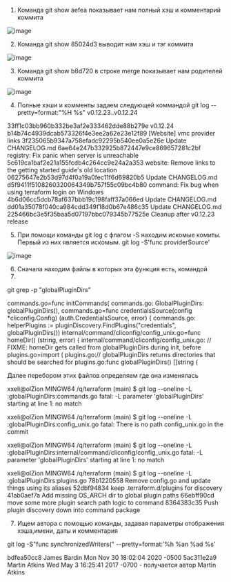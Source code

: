 1. Команда git show aefea показывает нам полный хэш и комментарий коммита

 ![image](https://user-images.githubusercontent.com/75835363/218839139-b1614f3f-35c4-426b-a355-48ca24e559c7.png)

2. Команда git show 85024d3 выводит нам хэш и тэг коммита


![image](https://user-images.githubusercontent.com/75835363/218839174-645ad4a0-6a38-435c-8c50-850c3d5f2f9d.png)

3. Команда git show b8d720 в строке merge показывает нам родителей коммита

 ![image](https://user-images.githubusercontent.com/75835363/218839184-6caae3d9-aa2f-431a-9506-391e57066a25.png)


4. Полные хэши и комменты задаем следующей коммандой
git log --pretty=format:"%H %s" v0.12.23..v0.12.24

33ff1c03bb960b332be3af2e333462dde88b279e v0.12.24
b14b74c4939dcab573326f4e3ee2a62e23e12f89 [Website] vmc provider links
3f235065b9347a758efadc92295b540ee0a5e26e Update CHANGELOG.md
6ae64e247b332925b872447e9ce869657281c2bf registry: Fix panic when server is unreachable
5c619ca1baf2e21a155fcdb4c264cc9e24a2a353 website: Remove links to the getting started guide's old location
06275647e2b53d97d4f0a19a0fec11f6d69820b5 Update CHANGELOG.md
d5f9411f5108260320064349b757f55c09bc4b80 command: Fix bug when using terraform login on Windows
4b6d06cc5dcb78af637bbb19c198faff37a066ed Update CHANGELOG.md
dd01a35078f040ca984cdd349f18d0b67e486c35 Update CHANGELOG.md
225466bc3e5f35baa5d07197bbc079345b77525e Cleanup after v0.12.23 release


5. При помощи команды git log с флагом -S находим искомые комиты. Первый из них является искомым.
git log -S'func providerSource'

 ![image](https://user-images.githubusercontent.com/75835363/218839242-2d986088-ca75-44b1-8ca5-338d737639ef.png)


6. Сначала находим файлы в которых эта функция есть, командой
7. 
git grep -p "globalPluginDirs"

commands.go=func initCommands(
commands.go:            GlobalPluginDirs: globalPluginDirs(),
commands.go=func credentialsSource(config *cliconfig.Config) (auth.CredentialsSource, error) {
commands.go:    helperPlugins := pluginDiscovery.FindPlugins("credentials", globalPluginDirs())
internal/command/cliconfig/config_unix.go=func homeDir() (string, error) {
internal/command/cliconfig/config_unix.go:              // FIXME: homeDir gets called from globalPluginDirs during init, before
plugins.go=import (
plugins.go:// globalPluginDirs returns directories that should be searched for
plugins.go:func globalPluginDirs() []string {


Далее перебором этих файлов определяем где она изменялась

xxeli@olZion MINGW64 /q/terraform (main)
$ git log --oneline -L :globalPluginDirs:commands.go
fatal: -L parameter 'globalPluginDirs' starting at line 1: no match

xxeli@olZion MINGW64 /q/terraform (main)
$ git log --oneline -L :globalPluginDirs:config_unix.go
fatal: There is no path config_unix.go in the commit

xxeli@olZion MINGW64 /q/terraform (main)
$ git log --oneline -L :globalPluginDirs:internal/command/cliconfig/config_unix.go
fatal: -L parameter 'globalPluginDirs' starting at line 1: no match

xxeli@olZion MINGW64 /q/terraform (main)
$ git log --oneline -L :globalPluginDirs:plugins.go
78b1220558 Remove config.go and update things using its aliases
52dbf94834 keep .terraform.d/plugins for discovery
41ab0aef7a Add missing OS_ARCH dir to global plugin paths
66ebff90cd move some more plugin search path logic to command
8364383c35 Push plugin discovery down into command package


7. Ищем автора с помощью команды, задавая параметры отображения хэша,имени, даты и комментария

git log -S"func synchronizedWriters(" --pretty=format:’%h %an %ad %s’

bdfea50cc8 James Bardin Mon Nov 30 18:02:04 2020 -0500
5ac311e2a9 Martin Atkins Wed May 3 16:25:41 2017 -0700 - получается автор Martin Atkins 

